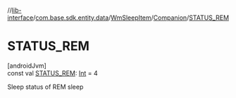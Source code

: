 //[lib-interface](../../../../index.md)/[com.base.sdk.entity.data](../../index.md)/[WmSleepItem](../index.md)/[Companion](index.md)/[STATUS_REM](-s-t-a-t-u-s_-r-e-m.md)

# STATUS_REM

[androidJvm]\
const val [STATUS_REM](-s-t-a-t-u-s_-r-e-m.md): [Int](https://kotlinlang.org/api/latest/jvm/stdlib/kotlin/-int/index.html) = 4

Sleep status of REM sleep
